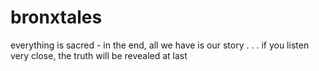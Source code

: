 # bronxtales
everything is sacred - in the end, all we have is our story  . . . if you listen very close, the truth will be revealed at last
